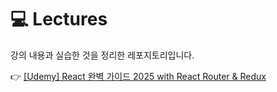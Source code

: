 # 💻 Lectures
강의 내용과 실습한 것을 정리한 레포지토리입니다.

👉 [[Udemy] React 완벽 가이드 2025 with React Router & Redux](https://github.com/jenny-1ee/TIL/tree/main/lecture/udemy-react-complete-guide)